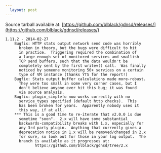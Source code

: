 ```yaml
---
  layout: post
---
```


Source tarball available at:
[https://github.com/blblack/gdnsd/releases/](https://github.com/blblack/gdnsd/releases/)

    1.11.2 - 2014-02-27
        Bugfix: HTTP stats output network send code was horribly
          broken in theory, but the bugs were difficult to hit
          in practice.  Triggering required the combination of
          a large-enough set of monitored services and smallish
          TCP send buffers, such that the data wouldn't be
          completely sent by the first writev() call.  Was finally
          noticed by someone monitoring 50+ services on a certain
          type of VM instance (thanks YTS for the report!)
        Bugfix: Stats output buffer calculations made more-robust.
          They were too small in some very corner cases, but I
          don't believe anyone ever hit this bug; it was found
          via source analysis.
        Bugfix: plugin_simplefo now works correctly with no
          service_types specified (default http checks).  This
          has been broken for years.  Apparently nobody uses it
          this way, if at all.
        *** This is a good time to re-iterate that v2.0.0 is due
          sometime "soon".  2.x will have some substantial
          backwards-compatibility breaks with 1.x, especially for
          any 3rd party plugin.  Anything that currently gives a
          deprecation notice in 1.x will be removed/changed in 2.x
          for sure, so look out for those in your log output.  The
          branch is available as it progresses at:
                 https://github.com/blblack/gdnsd/tree/2.x

